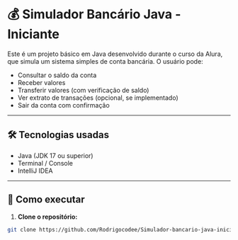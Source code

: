 # 💰 Simulador Bancário Java - Iniciante

Este é um projeto básico em Java desenvolvido durante o curso da Alura, que simula um sistema simples de conta bancária. O usuário pode:

- Consultar o saldo da conta
- Receber valores
- Transferir valores (com verificação de saldo)
- Ver extrato de transações (opcional, se implementado)
- Sair da conta com confirmação

---

## 🛠 Tecnologias usadas

- Java (JDK 17 ou superior)
- Terminal / Console
- IntelliJ IDEA

---

## 🚀 Como executar

1. **Clone o repositório:**

```bash
git clone https://github.com/Rodrigocodee/Simulador-bancario-java-iniciante
